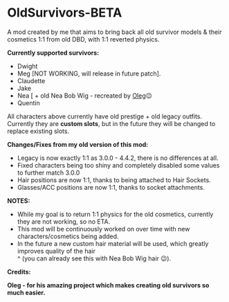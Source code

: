 # OldSurvivors-BETA
A mod created by me that aims to bring back all old survivor models &amp; their cosmetics 1:1 from old DBD, with 1:1 reverted physics.

**Currently supported survivors:**

- Dwight
- Meg [NOT WORKING, will release in future patch].
- Claudette
- Jake
- Nea [ + old Nea Bob Wig - recreated by [Oleg]([url](https://github.com/olshab))😉
- Quentin

All characters above currently have old prestige + old legacy outfits.
Currently they are **custom slots**, but in the future they will be changed to replace existing slots. 

**Changes/Fixes from my old version of this mod:**

- Legacy is now exactly 1:1 as 3.0.0 - 4.4.2, there is no differences at all.
- Fixed characters being too shiny and completely disabled some values to further match 3.0.0
- Hair positions are now 1:1, thanks to being attached to Hair Sockets.
- Glasses/ACC positions are now 1:1, thanks to socket attachments.

**NOTES:**

- While my goal is to return 1:1 physics for the old cosmetics, currently they are not working, so no ETA. <br>
- This mod will be continuously worked on over time with new characters/cosmetics being added. <br>
- In the future a new custom hair material will be used, which greatly improves quality of the hair <br>
^ (you can already see this with Nea Bob Wig hair 😉).

**Credits:**

**Oleg - for his amazing project which makes creating old survivors so much easier.**
